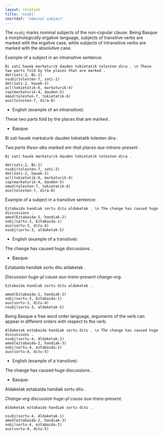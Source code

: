 ```yaml
---
layout: relation
title: 'nsubj'
shortdef: 'nominal subject'
---
```


The `nsubj` marks nominal subjects of the non-copular clause. Being Basque a morphologically ergative language, subjects of transitive verbs are marked with the ergative case, while subjects of intransitive verbs are marked with the absolutive case.
 
Example of a subject in an intransitive sentence:

 ~~~ sdparse
Bi zati hauek markaturik dauden tokietatik tolesten dira . \n These two parts fold by the places that are marked .
det(zati-2, Bi-1)
nsubj(tolesten-7, zati-2)
det(zati-2, hauek-3)
acl(tokietatik-6, markaturik-4)
cop(markaturik-4, dauden-5)
nmod(tolesten-7, tokietatik-6)
aux(tolesten-7, dira-8)
~~~

* English (example of an intransitive):

These two parts fold by the places that are marked .

* Basque:

Bi zati hauek markaturik dauden tokietatik tolesten dira .

*Two parts these-abs marked are-that places  aux-intrans-present .*

~~~ sdparse
Bi zati hauek markaturik dauden tokietatik tolesten dira .

det(zati-2, Bi-1)
nsubj(tolesten-7, zati-2)
det(zati-2, hauek-3)
acl(tokietatik-6, markaturik-4)
cop(markaturik-4, dauden-5)
nmod(tolesten-7, tokietatik-6)
aux(tolesten-7, dira-8)
~~~

Example of a subject in a transitive sentence:

 ~~~ sdparse
Eztabaida handiak sortu ditu aldaketak . \n The change has caused huge discussions . 
amod(Eztabaida-1, handiak-2)
nobj(sortu-3, Eztabaida-1)
aux(sortu-3, ditu-4)
nsubj(sortu-3, aldaketak-5)
~~~



* English (example of a transitive):

The change has caused huge discussions . 

* Basque:

Eztabaida handiak sortu ditu aldaketak .

*Discussion huge-pl cause aux-trans-present change-erg.*

~~~ sdparse
Eztabaida handiak sortu ditu aldaketak .

amod(Eztabaida-1, handiak-2)
nobj(sortu-3, Eztabaida-1)
aux(sortu-3, ditu-4)
nsubj(sortu-3, aldaketak-5)
~~~

Being Basque a free word order language, arguments of the verb can appear in different orders with respect to the verb.

 ~~~ sdparse
Aldaketak eztabaida handiak sortu ditu . \n The change has caused huge discussions . 
nsubj(sortu-4, Aldaketak-1)
amod(eztabaida-2, handiak-3)
nobj(sortu-4, eztabaida-2)
aux(sortu-4, ditu-5)
~~~



* English (example of a transitive):

The change has caused huge discussions . 

* Basque:

Aldaketak eztabaida handiak sortu ditu .

*Change-erg discussion huge-pl cause aux-trans-present.*

~~~ sdparse
Aldaketak eztabaida handiak sortu ditu .

nsubj(sortu-4, Aldaketak-1)
amod(eztabaida-2, handiak-3)
nobj(sortu-4, eztabaida-2)
aux(sortu-4, ditu-5)

